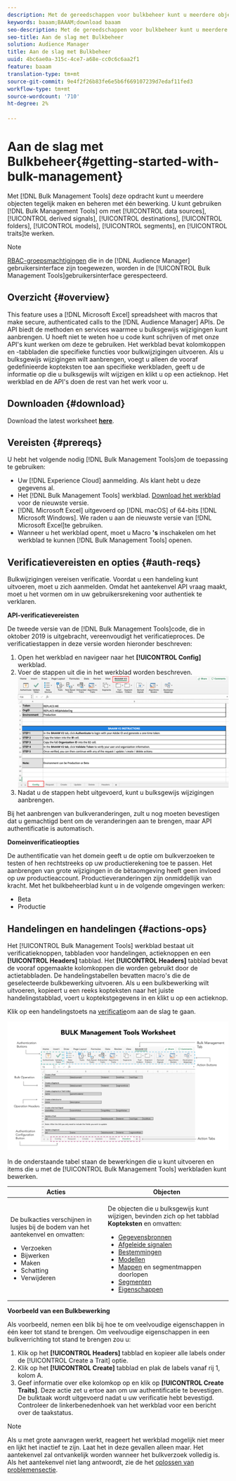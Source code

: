 ```yaml
---
description: Met de gereedschappen voor bulkbeheer kunt u meerdere objecten tegelijk maken en beheren met één bewerking. U kunt Bulk de Hulpmiddelen van het Beheer gebruiken om met gegevensbronnen, afgeleide signalen, bestemmingen, omslagen, segmenten, en trekken te werken.
keywords: baaam;BAAAM;download baaam
seo-description: Met de gereedschappen voor bulkbeheer kunt u meerdere objecten tegelijk maken en beheren met één bewerking. U kunt Bulk de Hulpmiddelen van het Beheer gebruiken om met gegevensbronnen, afgeleide signalen, bestemmingen, omslagen, segmenten, en trekken te werken.
seo-title: Aan de slag met Bulkbeheer
solution: Audience Manager
title: Aan de slag met Bulkbeheer
uuid: 4bc6ae0a-315c-4ce7-a68e-cc0c6c6aa2f1
feature: baaam
translation-type: tm+mt
source-git-commit: 9e4f2f26b83fe6e5b6f669107239d7edaf11fed3
workflow-type: tm+mt
source-wordcount: '710'
ht-degree: 2%

---
```



# Aan de slag met Bulkbeheer{#getting-started-with-bulk-management}

Met [!DNL Bulk Management Tools] deze opdracht kunt u meerdere objecten tegelijk maken en beheren met één bewerking. U kunt gebruiken [!DNL Bulk Management Tools] om met [!UICONTROL data sources], [!UICONTROL derived signals], [!UICONTROL destinations], [!UICONTROL folders], [!UICONTROL models], [!UICONTROL segments], en [!UICONTROL traits]te werken.

<!-- 

c_bulk_start.xml

 -->

>[!NOTE]
>
>[RBAC-groepsmachtigingen](../../features/administration/administration-overview.md) die in de [!DNL Audience Manager] gebruikersinterface zijn toegewezen, worden in de [!UICONTROL Bulk Management Tools]gebruikersinterface gerespecteerd.

## Overzicht {#overview}

This feature uses a [!DNL Microsoft Excel] spreadsheet with macros that make secure, authenticated calls to the [!DNL Audience Manager] APIs. De API biedt de methoden en services waarmee u bulksgewijs wijzigingen kunt aanbrengen. U hoeft niet te weten hoe u code kunt schrijven of met onze API&#39;s kunt werken om deze te gebruiken. Het werkblad bevat kolomkoppen en -tabbladen die specifieke functies voor bulkwijzigingen uitvoeren. Als u bulksgewijs wijzigingen wilt aanbrengen, voegt u alleen de vooraf gedefinieerde kopteksten toe aan specifieke werkbladen, geeft u de informatie op die u bulksgewijs wilt wijzigen en klikt u op een actieknop. Het werkblad en de API&#39;s doen de rest van het werk voor u.

## Downloaden {#download}

Download the latest worksheet **[here](assets/BAAAM_V2_20200502.xlsm)**.

## Vereisten {#prereqs}

U hebt het volgende nodig [!DNL Bulk Management Tools]om de toepassing te gebruiken:

* Uw [!DNL Experience Cloud] aanmelding. Als klant hebt u deze gegevens al.
* Het [!DNL Bulk Management Tools] werkblad. [Download het werkblad](assets/BAAAM_V2_20200502.xlsm) voor de nieuwste versie.
* [!DNL Microsoft Excel] uitgevoerd op [!DNL macOS] of 64-bits [!DNL Microsoft Windows]. We raden u aan de nieuwste versie van [!DNL Microsoft Excel]te gebruiken.
* Wanneer u het werkblad opent, moet u Macro **&#39;s** inschakelen om het werkblad te kunnen [!DNL Bulk Management Tools] openen.

## Verificatievereisten en opties {#auth-reqs}

Bulkwijzigingen vereisen verificatie. Voordat u een handeling kunt uitvoeren, moet u zich aanmelden. Omdat het aantekenvel API vraag maakt, moet u het vormen om in uw gebruikersrekening voor authentiek te verklaren.

**API-verificatievereisten**

De tweede versie van de [!DNL Bulk Management Tools]code, die in oktober 2019 is uitgebracht, vereenvoudigt het verificatieproces. De verificatiestappen in deze versie worden hieronder beschreven:

1. Open het werkblad en navigeer naar het **[!UICONTROL Config]** werkblad.
2. Voer de stappen uit die in het werkblad worden beschreven.
   ![](assets/baaam-authentication.png)
3. Nadat u de stappen hebt uitgevoerd, kunt u bulksgewijs wijzigingen aanbrengen.

Bij het aanbrengen van bulkveranderingen, zult u nog moeten bevestigen dat u gemachtigd bent om de veranderingen aan te brengen, maar API authentificatie is automatisch.

**Domeinverificatieopties**

De authentificatie van het domein geeft u de optie om bulkverzoeken te testen of hen rechtstreeks op uw productierekening toe te passen. Het aanbrengen van grote wijzigingen in de bètaomgeving heeft geen invloed op uw productieaccount. Productieveranderingen zijn onmiddellijk van kracht. Met het bulkbeheerblad kunt u in de volgende omgevingen werken:

* Beta
* Productie

## Handelingen en handelingen {#actions-ops}

Het [!UICONTROL Bulk Management Tools] werkblad bestaat uit verificatieknoppen, tabbladen voor handelingen, actieknoppen en een **[!UICONTROL Headers]** tabblad. Het **[!UICONTROL Headers]** tabblad bevat de vooraf opgemaakte kolomkoppen die worden gebruikt door de actietabbladen. De handelingstabellen bevatten macro&#39;s die de geselecteerde bulkbewerking uitvoeren. Als u een bulkbewerking wilt uitvoeren, kopieert u een reeks kopteksten naar het juiste handelingstabblad, voert u koptekstgegevens in en klikt u op een actieknop.

Klik op een handelingstoets na [verificatie](#auth-reqs)om aan de slag te gaan.

![](assets/baaam-worksheet.png)

In de onderstaande tabel staan de bewerkingen die u kunt uitvoeren en items die u met de [!UICONTROL Bulk Management Tools] werkbladen kunt bewerken.

<table id="table_B9B3E09B692E42BAA52FB32C18B00709"> 
 <thead> 
  <tr> 
   <th colname="col1" class="entry"> Acties </th> 
   <th colname="col2" class="entry"> Objecten </th> 
  </tr> 
 </thead>
 <tbody> 
  <tr> 
   <td colname="col1"> <p>De bulkacties verschijnen in lusjes bij de bodem van het aantekenvel en omvatten: </p> <p> 
     <ul id="ul_49F46B9E00C045D29E40258EB7BDCFBB"> 
      <li id="li_193C41EA19EF4D738FBA037D2BF9B05C">Verzoeken </li> 
      <li id="li_5BE2E13D839F4958AAA5C01B7EFC5096">Bijwerken </li> 
      <li id="li_4CCCC739795945DF8C89787F9A67EB88">Maken </li> 
      <li id="li_C7D36D2BDF0448CEAF3A5EABE41038E8">Schatting </li> 
      <li id="li_07A3E94326124A3092362D9896EB7732">Verwijderen </li> 
     </ul> </p> </td> 
   <td colname="col2"> <p>De objecten die u bulksgewijs kunt wijzigen, bevinden zich op het tabblad <b><span class="uicontrol"> Kopteksten</span></b> en omvatten: </p> <p> 
     <ul id="ul_A7A96F2B1B63430B9A1E1184AC5FA8F2"> 
      <li id="li_E3D9E2E190B04BE685337AC6140C371C"> <a href="../../features/datasources-list-and-settings.md#data-sources-list-and-settings"> Gegevensbronnen</a> </li> 
      <li id="li_B645385E40684FA28770913EAF18CB2C"> <a href="../../features/derived-signals.md"> Afgeleide signalen</a> </li> 
      <li id="li_9059F8C4A41A410899BDEFC76D3F5949"> <a href="../../features/destinations/destinations.md">Bestemmingen </a> </li> 
      <li> <a href="../../features/algorithmic-models/understanding-models.md"> Modellen</a> </li> 
      <li id="li_BB5A445150754E53AA38C78461326932"> <a href="../../features/traits/trait-storage.md#trait-storage"> Mappen</a> en segmentmappen doorlopen </li> 
      <li id="li_7A27DBF64E0945CF8AE8C96E8C6EDA09"> <a href="../../features/segments/segments-purpose.md">Segmenten </a> </li> 
      <li id="li_A4640A34930040DEA8555EAF0AE2A702"> <a href="../../features/traits/trait-details-page.md">Eigenschappen </a> </li> 
     </ul> </p> </td> 
  </tr> 
 </tbody> 
</table>

**Voorbeeld van een Bulkbewerking**

Als voorbeeld, nemen een blik bij hoe te om veelvoudige eigenschappen in één keer tot stand te brengen. Om veelvoudige eigenschappen in een bulkverrichting tot stand te brengen zou u:

1. Klik op het **[!UICONTROL Headers]** tabblad en kopieer alle labels onder de [!UICONTROL Create a Trait] optie.
2. Klik op het **[!UICONTROL Create]** tabblad en plak de labels vanaf rij 1, kolom A.
3. Geef informatie over elke kolomkop op en klik op **[!UICONTROL Create Traits]**. Deze actie zet u ertoe aan om uw authentificatie te bevestigen. De bulktaak wordt uitgevoerd nadat u uw verificatie hebt bevestigd. Controleer de linkerbenedenhoek van het werkblad voor een bericht over de taakstatus.


>[!NOTE]
>
>Als u met grote aanvragen werkt, reageert het werkblad mogelijk niet meer en lijkt het inactief te zijn. Laat het in deze gevallen alleen maar. Het aantekenvel zal ontvankelijk worden wanneer het bulkverzoek volledig is. Als het aantekenvel niet lang antwoordt, zie de het [oplossen van problemensectie](../../reference/bulk-management-tools/bulk-troubleshooting.md).

